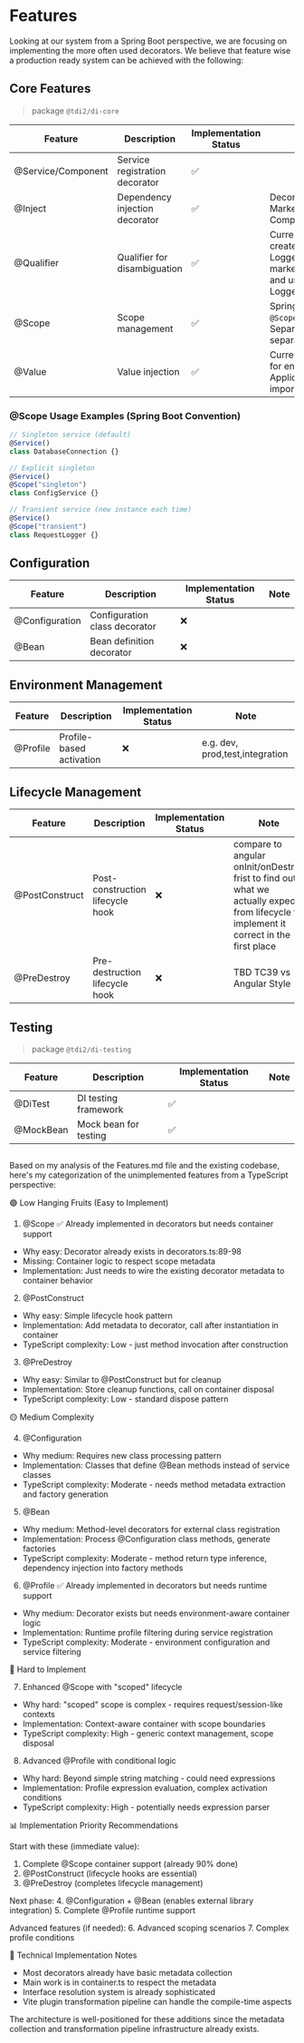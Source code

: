 # Features

Looking at our system from a Spring Boot perspective, we are focusing on implementing the more often used decorators.
We believe that feature wise a production ready system can be achieved with the following:

## Core Features

> package `@tdi2/di-core`

| Feature            | Description                    | Implementation Status | Note                                                                                                                                                      |
| ------------------ | ------------------------------ | --------------------- | --------------------------------------------------------------------------------------------------------------------------------------------------------- |
| @Service/Component | Service registration decorator | ✅                    |                                                                                                                                                           |
| @Inject            | Dependency injection decorator | ✅                    | Decorator for classes and Marker Interface for Functional Components                                                                                      |
| @Qualifier         | Qualifier for disambiguation   | ✅                    | Currently not planned. Instead create generic interface LoggerInterface\<T> with marker type Otel\|Console={} and use "implements LoggerInterface\<Otel>" |
| @Scope             | Scope management               | ✅                    | Spring Boot style: `@Service @Scope("singleton\|transient")`. Separate decorators follow separation of concerns                                           |
| @Value             | Value injection                | ✅                    | Currently not planned. Instead for env variables better create ApplicationConfig interface and import where necessary                                     |

### @Scope Usage Examples (Spring Boot Convention)

```typescript
// Singleton service (default)
@Service()
class DatabaseConnection {}

// Explicit singleton
@Service()
@Scope("singleton")
class ConfigService {}

// Transient service (new instance each time)
@Service()
@Scope("transient")
class RequestLogger {}
```

## Configuration

| Feature        | Description                   | Implementation Status | Note |
| -------------- | ----------------------------- | --------------------- | ---- |
| @Configuration | Configuration class decorator | ❌                    |      |
| @Bean          | Bean definition decorator     | ❌                    |      |

## Environment Management

| Feature  | Description              | Implementation Status | Note                            |
| -------- | ------------------------ | --------------------- | ------------------------------- |
| @Profile | Profile-based activation | ❌                    | e.g. dev, prod,test,integration |

## Lifecycle Management

| Feature        | Description                      | Implementation Status | Note                                                                                                                                    |
| -------------- | -------------------------------- | --------------------- | --------------------------------------------------------------------------------------------------------------------------------------- |
| @PostConstruct | Post-construction lifecycle hook | ❌                    | compare to angular onInit/onDestroy frist to find out what we actually expect from lifecycle to implement it correct in the first place |
| @PreDestroy    | Pre-destruction lifecycle hook   | ❌                    | TBD TC39 vs Angular Style                                                                                                               |

## Testing

> package `@tdi2/di-testing`

| Feature   | Description           | Implementation Status | Note |
| --------- | --------------------- | --------------------- | ---- |
| @DiTest   | DI testing framework  | ✅                    |      |
| @MockBean | Mock bean for testing | ✅                    |      |

##

Based on my analysis of the Features.md file and the existing codebase, here's my categorization of the unimplemented features
from a TypeScript perspective:

🟢 Low Hanging Fruits (Easy to Implement)

1. @Scope ✅ Already implemented in decorators but needs container support

- Why easy: Decorator already exists in decorators.ts:89-98
- Missing: Container logic to respect scope metadata
- Implementation: Just needs to wire the existing decorator metadata to container behavior

2. @PostConstruct

- Why easy: Simple lifecycle hook pattern
- Implementation: Add metadata to decorator, call after instantiation in container
- TypeScript complexity: Low - just method invocation after construction

3. @PreDestroy

- Why easy: Similar to @PostConstruct but for cleanup
- Implementation: Store cleanup functions, call on container disposal
- TypeScript complexity: Low - standard dispose pattern

🟡 Medium Complexity

4. @Configuration

- Why medium: Requires new class processing pattern
- Implementation: Classes that define @Bean methods instead of service classes
- TypeScript complexity: Moderate - needs method metadata extraction and factory generation

5. @Bean

- Why medium: Method-level decorators for external class registration
- Implementation: Process @Configuration class methods, generate factories
- TypeScript complexity: Moderate - method return type inference, dependency injection into factory methods

6. @Profile ✅ Already implemented in decorators but needs runtime support

- Why medium: Decorator exists but needs environment-aware container logic
- Implementation: Runtime profile filtering during service registration
- TypeScript complexity: Moderate - environment configuration and service filtering

🔴 Hard to Implement

7. Enhanced @Scope with "scoped" lifecycle

- Why hard: "scoped" scope is complex - requires request/session-like contexts
- Implementation: Context-aware container with scope boundaries
- TypeScript complexity: High - generic context management, scope disposal

8. Advanced @Profile with conditional logic

- Why hard: Beyond simple string matching - could need expressions
- Implementation: Profile expression evaluation, complex activation conditions
- TypeScript complexity: High - potentially needs expression parser

📊 Implementation Priority Recommendations

Start with these (immediate value):

1. Complete @Scope container support (already 90% done)
2. @PostConstruct (lifecycle hooks are essential)
3. @PreDestroy (completes lifecycle management)

Next phase: 4. @Configuration + @Bean (enables external library integration) 5. Complete @Profile runtime support

Advanced features (if needed): 6. Advanced scoping scenarios 7. Complex profile conditions

🔧 Technical Implementation Notes

- Most decorators already have basic metadata collection
- Main work is in container.ts to respect the metadata
- Interface resolution system is already sophisticated
- Vite plugin transformation pipeline can handle the compile-time aspects

The architecture is well-positioned for these additions since the metadata collection and transformation pipeline
infrastructure already exists.
